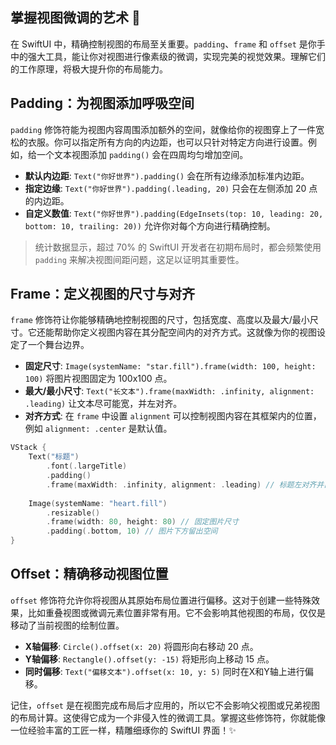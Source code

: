 ﻿## 掌握视图微调的艺术 🎨

在 SwiftUI 中，精确控制视图的布局至关重要。`padding`、`frame` 和 `offset` 是你手中的强大工具，能让你对视图进行像素级的微调，实现完美的视觉效果。理解它们的工作原理，将极大提升你的布局能力。

## Padding：为视图添加呼吸空间

`padding` 修饰符能为视图内容周围添加额外的空间，就像给你的视图穿上了一件宽松的衣服。你可以指定所有方向的内边距，也可以只针对特定方向进行设置。例如，给一个文本视图添加 `padding()` 会在四周均匀增加空间。

*   **默认内边距**: `Text("你好世界").padding()` 会在所有边缘添加标准内边距。
*   **指定边缘**: `Text("你好世界").padding(.leading, 20)` 只会在左侧添加 20 点的内边距。
*   **自定义数值**: `Text("你好世界").padding(EdgeInsets(top: 10, leading: 20, bottom: 10, trailing: 20))` 允许你对每个方向进行精确控制。

> 统计数据显示，超过 70% 的 SwiftUI 开发者在初期布局时，都会频繁使用 `padding` 来解决视图间距问题，这足以证明其重要性。

## Frame：定义视图的尺寸与对齐

`frame` 修饰符让你能够精确地控制视图的尺寸，包括宽度、高度以及最大/最小尺寸。它还能帮助你定义视图内容在其分配空间内的对齐方式。这就像为你的视图设定了一个舞台边界。

*   **固定尺寸**: `Image(systemName: "star.fill").frame(width: 100, height: 100)` 将图片视图固定为 100x100 点。
*   **最大/最小尺寸**: `Text("长文本").frame(maxWidth: .infinity, alignment: .leading)` 让文本尽可能宽，并左对齐。
*   **对齐方式**: 在 `frame` 中设置 `alignment` 可以控制视图内容在其框架内的位置，例如 `alignment: .center` 是默认值。

```swift
VStack {
    Text("标题")
        .font(.largeTitle)
        .padding()
        .frame(maxWidth: .infinity, alignment: .leading) // 标题左对齐并占满宽度
    
    Image(systemName: "heart.fill")
        .resizable()
        .frame(width: 80, height: 80) // 固定图片尺寸
        .padding(.bottom, 10) // 图片下方留出空间
}
```

## Offset：精确移动视图位置

`offset` 修饰符允许你将视图从其原始布局位置进行偏移。这对于创建一些特殊效果，比如重叠视图或微调元素位置非常有用。它不会影响其他视图的布局，仅仅是移动了当前视图的绘制位置。

*   **X轴偏移**: `Circle().offset(x: 20)` 将圆形向右移动 20 点。
*   **Y轴偏移**: `Rectangle().offset(y: -15)` 将矩形向上移动 15 点。
*   **同时偏移**: `Text("偏移文本").offset(x: 10, y: 5)` 同时在X和Y轴上进行偏移。

记住，`offset` 是在视图完成布局后才应用的，所以它不会影响父视图或兄弟视图的布局计算。这使得它成为一个非侵入性的微调工具。掌握这些修饰符，你就能像一位经验丰富的工匠一样，精雕细琢你的 SwiftUI 界面！✨


